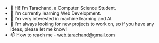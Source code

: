 - 👋 Hi! I’m Tarachand, a Computer Science Student.
- 🌱 I’m currently learning Web Development.
- 👀 I’m very interested in machine learning and AI.
- 💞️ I'm always looking for new projects to work on, so if you have any ideas, please let me know!
- 📫 How to reach me - web.tarachand@gmail.com

<!---
tarachand-k/tarachand-k is a ✨ special ✨ repository because its `README.md` (this file) appears on your GitHub profile.
You can click the Preview link to take a look at your changes.
--->
